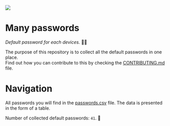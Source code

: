 ![](https://github.com/nothing3F/many-passwords/blob/main/many-passwords.png)
# Many passwords

_Default password for each devices._ 🐱‍💻

The purpose of this repository is to collect all the default passwords in one place.  
Find out how you can contribute to this by checking the [CONTRIBUTING.md](https://github.com/nothing3F/many-passwords/blob/main/CONTRIBUTING.md) file.
# Navigation
All passwords you will find in the [passwords.csv](https://github.com/nothing3F/many-passwords/blob/main/passwords.csv) file. The data is presented in the form of a table.

Number of collected default passwords: ``41``. 🙂
